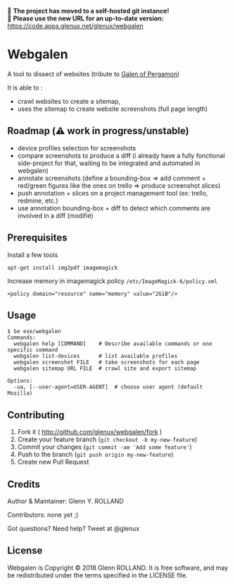 :rotating_light: **The project has moved to a self-hosted git instance!**<br/>
:rotating_light: **Please use the new URL for an up-to-date version:** https://code.apps.glenux.net/glenux/webgalen

# Webgalen

A tool to dissect of websites (tribute to [Galen of Pergamon](https://en.wikipedia.org/wiki/Galen))

It is able to :
-  crawl websites to create a sitemap, 
- uses the sitemap to create website screenshots (full page length)

## Roadmap (:warning: work in progress/unstable)

- device profiles selection for screenshots 
- compare screenshots to produce a diff (i already have a fully fonctional side-project for that, waiting to be integrated and automated in webgalen)
- annotate screenshots (define a bounding-box => add comment + red/green figures like the ones on trello => produce screenshot slices)
- push annotation + slices on a project management tool (ex: trello, redmine, etc.)
- use annotation bounding-box + diff to detect which comments are involved in a diff (modifié)

## Prerequisites

Install a few tools

    apt-get install img2pdf imagemagick

Increase memory in imagemagick policy `/etc/ImageMagick-6/policy.xml`

    <policy domain="resource" name="memory" value="2GiB"/>

## Usage

    $ be exe/webgalen
    Commands:
      webgalen help [COMMAND]    # Describe available commands or one specific command
      webgalen list-devices      # list available profiles
      webgalen screenshot FILE   # take screenshots for each page
      webgalen sitemap URL FILE  # crawl site and export sitemap

    Options:
      -ua, [--user-agent=USER-AGENT]  # choose user agent (default Mozilla)


## Contributing

1. Fork it ( http://github.com/glenux/webgalen/fork )
2. Create your feature branch (`git checkout -b my-new-feature`)
3. Commit your changes (`git commit -am 'Add some feature'`)
4. Push to the branch (`git push origin my-new-feature`)
5. Create new Pull Request


## Credits

Author & Maintainer: Glenn Y. ROLLAND

Contributors: none yet ;)

Got questions? Need help? Tweet at @glenux


## License

Webgalen is Copyright © 2018 Glenn ROLLAND. It is free software, and may be redistributed under the terms specified in the LICENSE file.

